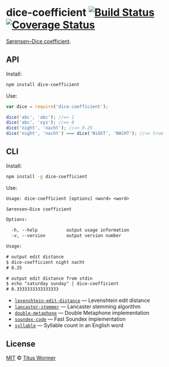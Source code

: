 # dice-coefficient [![Build Status][travis-badge]][travis] [![Coverage Status][codecov-badge]][codecov]

[Sørensen–Dice coefficient][wiki].

## API

Install:

```bash
npm install dice-coefficient
```

Use:

```js
var dice = require('dice-coefficient');

dice('abc', 'abc'); //=> 1
dice('abc', 'xyz'); //=> 0
dice('night', 'nacht'); //=> 0.25
dice('night', 'nacht') === dice('NiGhT', 'NACHT'); //=> true
```

## CLI

Install:

```sh
npm install -g dice-coefficient
```

Use:

```txt
Usage: dice-coefficient [options] <word> <word>

Sørensen–Dice coefficient

Options:

  -h, --help           output usage information
  -v, --version        output version number

Usage:

# output edit distance
$ dice-coefficient night nacht
# 0.25

# output edit distance from stdin
$ echo "saturday sunday" | dice-coefficient
# 0.3333333333333333
```

*   [`levenshtein-edit-distance`](https://github.com/words/levenshtein-edit-distance)
    — Levenshtein edit distance
*   [`lancaster-stemmer`](https://github.com/words/lancaster-stemmer)
    — Lancaster stemming algorithm
*   [`double-metaphone`](https://github.com/words/double-metaphone)
    — Double Metaphone implementation
*   [`soundex-code`](https://github.com/words/soundex-code)
    — Fast Soundex implementation
*   [`syllable`](https://github.com/words/syllable)
    — Syllable count in an English word

## License

[MIT][license] © [Titus Wormer][author]

<!-- Definitions -->

[travis-badge]: https://img.shields.io/travis/words/dice-coefficient.svg

[travis]: https://travis-ci.org/words/dice-coefficient

[codecov-badge]: https://img.shields.io/codecov/c/github/words/dice-coefficient.svg

[codecov]: https://codecov.io/github/words/dice-coefficient

[license]: LICENSE

[author]: http://wooorm.com

[wiki]: http://en.wikipedia.org/wiki/Sørensen–Dice_coefficient
